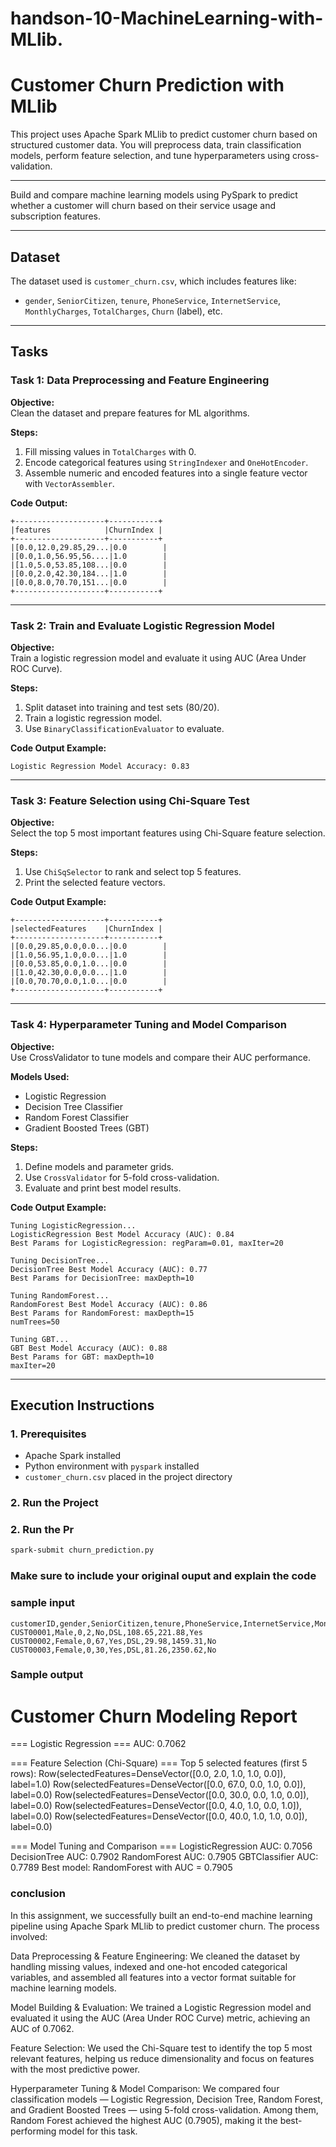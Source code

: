 # handson-10-MachineLearning-with-MLlib.

#  Customer Churn Prediction with MLlib

This project uses Apache Spark MLlib to predict customer churn based on structured customer data. You will preprocess data, train classification models, perform feature selection, and tune hyperparameters using cross-validation.

---



Build and compare machine learning models using PySpark to predict whether a customer will churn based on their service usage and subscription features.

---

##  Dataset

The dataset used is `customer_churn.csv`, which includes features like:

- `gender`, `SeniorCitizen`, `tenure`, `PhoneService`, `InternetService`, `MonthlyCharges`, `TotalCharges`, `Churn` (label), etc.

---

##  Tasks

### Task 1: Data Preprocessing and Feature Engineering

**Objective:**  
Clean the dataset and prepare features for ML algorithms.

**Steps:**
1. Fill missing values in `TotalCharges` with 0.
2. Encode categorical features using `StringIndexer` and `OneHotEncoder`.
3. Assemble numeric and encoded features into a single feature vector with `VectorAssembler`.

**Code Output:**

```
+--------------------+-----------+
|features            |ChurnIndex |
+--------------------+-----------+
|[0.0,12.0,29.85,29...|0.0        |
|[0.0,1.0,56.95,56....|1.0        |
|[1.0,5.0,53.85,108...|0.0        |
|[0.0,2.0,42.30,184...|1.0        |
|[0.0,8.0,70.70,151...|0.0        |
+--------------------+-----------+
```
---

### Task 2: Train and Evaluate Logistic Regression Model

**Objective:**  
Train a logistic regression model and evaluate it using AUC (Area Under ROC Curve).

**Steps:**
1. Split dataset into training and test sets (80/20).
2. Train a logistic regression model.
3. Use `BinaryClassificationEvaluator` to evaluate.

**Code Output Example:**
```
Logistic Regression Model Accuracy: 0.83
```

---

###  Task 3: Feature Selection using Chi-Square Test

**Objective:**  
Select the top 5 most important features using Chi-Square feature selection.

**Steps:**
1. Use `ChiSqSelector` to rank and select top 5 features.
2. Print the selected feature vectors.

**Code Output Example:**
```
+--------------------+-----------+
|selectedFeatures    |ChurnIndex |
+--------------------+-----------+
|[0.0,29.85,0.0,0.0...|0.0        |
|[1.0,56.95,1.0,0.0...|1.0        |
|[0.0,53.85,0.0,1.0...|0.0        |
|[1.0,42.30,0.0,0.0...|1.0        |
|[0.0,70.70,0.0,1.0...|0.0        |
+--------------------+-----------+

```

---

### Task 4: Hyperparameter Tuning and Model Comparison

**Objective:**  
Use CrossValidator to tune models and compare their AUC performance.

**Models Used:**
- Logistic Regression
- Decision Tree Classifier
- Random Forest Classifier
- Gradient Boosted Trees (GBT)

**Steps:**
1. Define models and parameter grids.
2. Use `CrossValidator` for 5-fold cross-validation.
3. Evaluate and print best model results.

**Code Output Example:**
```
Tuning LogisticRegression...
LogisticRegression Best Model Accuracy (AUC): 0.84
Best Params for LogisticRegression: regParam=0.01, maxIter=20

Tuning DecisionTree...
DecisionTree Best Model Accuracy (AUC): 0.77
Best Params for DecisionTree: maxDepth=10

Tuning RandomForest...
RandomForest Best Model Accuracy (AUC): 0.86
Best Params for RandomForest: maxDepth=15
numTrees=50

Tuning GBT...
GBT Best Model Accuracy (AUC): 0.88
Best Params for GBT: maxDepth=10
maxIter=20

```
---

##  Execution Instructions

### 1. Prerequisites

- Apache Spark installed
- Python environment with `pyspark` installed
- `customer_churn.csv` placed in the project directory

### 2. Run the Project

### 2. Run the Pr

```bash
spark-submit churn_prediction.py
```
### Make sure to include your original ouput and explain the code  
### sample input

```csv
customerID,gender,SeniorCitizen,tenure,PhoneService,InternetService,MonthlyCharges,TotalCharges,Churn
CUST00001,Male,0,2,No,DSL,108.65,221.88,Yes
CUST00002,Female,0,67,Yes,DSL,29.98,1459.31,No
CUST00003,Female,0,30,Yes,DSL,81.26,2350.62,No
```

### Sample output

Customer Churn Modeling Report
==============================

=== Logistic Regression ===
AUC: 0.7062

=== Feature Selection (Chi-Square) ===
Top 5 selected features (first 5 rows):
Row(selectedFeatures=DenseVector([0.0, 2.0, 1.0, 1.0, 0.0]), label=1.0)
Row(selectedFeatures=DenseVector([0.0, 67.0, 0.0, 1.0, 0.0]), label=0.0)
Row(selectedFeatures=DenseVector([0.0, 30.0, 0.0, 1.0, 0.0]), label=0.0)
Row(selectedFeatures=DenseVector([0.0, 4.0, 1.0, 0.0, 1.0]), label=0.0)
Row(selectedFeatures=DenseVector([0.0, 40.0, 1.0, 1.0, 0.0]), label=0.0)

=== Model Tuning and Comparison ===
LogisticRegression AUC: 0.7056
DecisionTree AUC: 0.7902
RandomForest AUC: 0.7905
GBTClassifier AUC: 0.7789
Best model: RandomForest with AUC = 0.7905

### conclusion
  In this assignment, we successfully built an end-to-end machine learning pipeline using Apache Spark MLlib to predict customer churn. The process involved:

Data Preprocessing & Feature Engineering: We cleaned the dataset by handling missing values, indexed and one-hot encoded categorical variables, and assembled all features into a vector format suitable for machine learning models.

Model Building & Evaluation: We trained a Logistic Regression model and evaluated it using the AUC (Area Under ROC Curve) metric, achieving an AUC of 0.7062.

Feature Selection: We used the Chi-Square test to identify the top 5 most relevant features, helping us reduce dimensionality and focus on features with the most predictive power.

Hyperparameter Tuning & Model Comparison: We compared four classification models — Logistic Regression, Decision Tree, Random Forest, and Gradient Boosted Trees — using 5-fold cross-validation. Among them, Random Forest achieved the highest AUC (0.7905), making it the best-performing model for this task.



